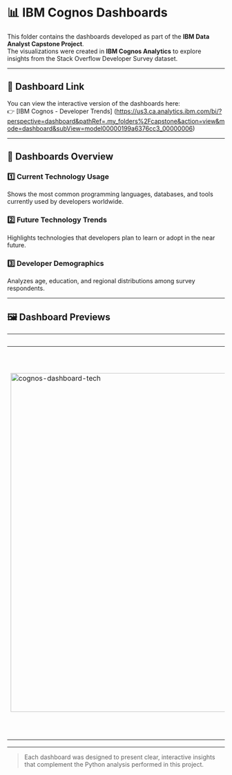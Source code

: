 # 📊 IBM Cognos Dashboards

This folder contains the dashboards developed as part of the **IBM Data Analyst Capstone Project**.  
The visualizations were created in **IBM Cognos Analytics** to explore insights from the Stack Overflow Developer Survey dataset.

---

## 🔗 Dashboard Link
You can view the interactive version of the dashboards here:  
👉 [IBM Cognos - Developer Trends] (https://us3.ca.analytics.ibm.com/bi/?perspective=dashboard&pathRef=.my_folders%2Fcapstone&action=view&mode=dashboard&subView=model00000199a6376cc3_00000006)

---

## 🧠 Dashboards Overview

### 1️⃣ Current Technology Usage  
Shows the most common programming languages, databases, and tools currently used by developers worldwide.

### 2️⃣ Future Technology Trends  
Highlights technologies that developers plan to learn or adopt in the near future.

### 3️⃣ Developer Demographics  
Analyzes age, education, and regional distributions among survey respondents.

---

## 🖼️ Dashboard Previews

| Current Technology Usage | Future Technology Trends | Developer Demographics |
|---------------------------|--------------------------|-------------------------|
|  <img width="1416" height="785" alt="cognos-dashboard-tech" src="https://github.com/user-attachments/assets/e4144c29-ed99-45e5-9fbb-af80ae395c0d" /> | <img width="1629" height="904" alt="cognos-dashboard-trends" src="https://github.com/user-attachments/assets/7dba60bf-4f4e-4b68-a407-e0e114494511" /> | <img width="1627" height="898" alt="cognos-dashboard-demographics" src="https://github.com/user-attachments/assets/26a218ba-83e7-4d91-ac75-57aa6209eb86" />

---

> Each dashboard was designed to present clear, interactive insights that complement the Python analysis performed in this project.
